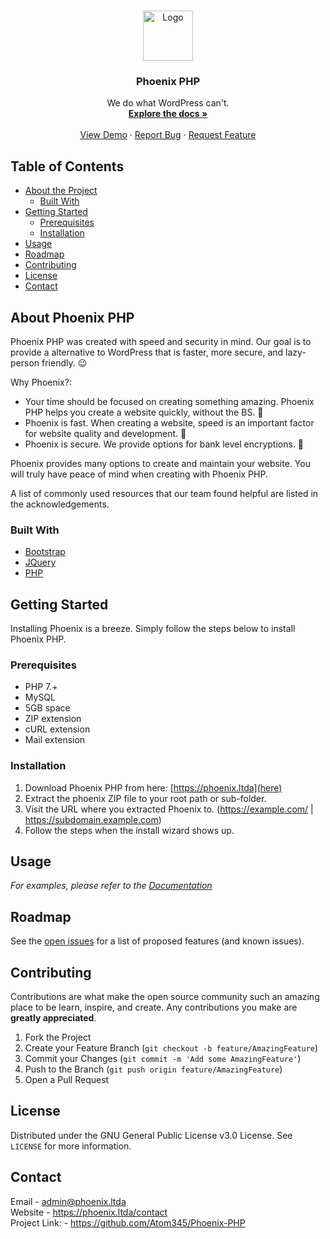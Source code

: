 <!-- PROJECT LOGO -->
<br />
<p align="center">
  <a href="https://phoenix.ltda">
    <img src="https://cdn.discordapp.com/attachments/696883408168681482/793637431127703602/phoenix_1.png" alt="Logo" width="80" height="80">
  </a>

  <h3 align="center">Phoenix PHP</h3>

  <p align="center">
    We do what WordPress can't.
    <br />
    <a href="https://phoenix.ltda/docsV2"><strong>Explore the docs »</strong></a>
    <br />
    <br />
    <a href="https://phoenix.ltda/demo">View Demo</a>
    ·
    <a href="https://github.com/AtomDev345/Phoenix-CMS/issues">Report Bug</a>
    ·
    <a href="https://github.com/AtomDev345/Phoenix-CMS/issues">Request Feature</a>
  </p>
</p>

<!-- TABLE OF CONTENTS -->
## Table of Contents

* [About the Project](#about-the-project)
  * [Built With](#built-with)
* [Getting Started](#getting-started)
  * [Prerequisites](#prerequisites)
  * [Installation](#installation)
* [Usage](#usage)
* [Roadmap](#roadmap)
* [Contributing](#contributing)
* [License](#license)
* [Contact](#contact)



<!-- ABOUT THE PROJECT -->
## About Phoenix PHP

Phoenix PHP was created with speed and security in mind. Our goal is to provide a alternative to WordPress that is faster, more secure, and lazy-person friendly. 😉

Why Phoenix?:
* Your time should be focused on creating something amazing. Phoenix PHP helps you create a website quickly, without the BS. 🎨
* Phoenix is fast. When creating a website, speed is an important factor for website quality and development. 🚆
* Phoenix is secure. We provide options for bank level encryptions. 🔐

Phoenix provides many options to create and maintain your website. You will truly have peace of mind when creating with Phoenix PHP.

A list of commonly used resources that our team found helpful are listed in the acknowledgements.

### Built With
* [Bootstrap](https://getbootstrap.com)
* [JQuery](https://jquery.com)
* [PHP](https://www.php.net/)


<!-- GETTING STARTED -->
## Getting Started

Installing Phoenix is a breeze. Simply follow the steps below to install Phoenix PHP.

### Prerequisites
* PHP 7.+
* MySQL 
* 5GB space
* ZIP extension
* cURL extension
* Mail extension

### Installation

1. Download Phoenix PHP from here: [https://phoenix.ltda](here)
2. Extract the phoenix ZIP file to your root path or sub-folder.
3. Visit the URL where you extracted Phoenix to. (https://example.com/ | https://subdomain.example.com)
4. Follow the steps when the install wizard shows up.

<!-- USAGE EXAMPLES -->
## Usage

_For examples, please refer to the [Documentation](https://phoenix.ltda/docsV2)_

<!-- ROADMAP -->
## Roadmap

See the [open issues](https://github.com/othneildrew/Best-README-Template/issues) for a list of proposed features (and known issues).

<!-- CONTRIBUTING -->
## Contributing

Contributions are what make the open source community such an amazing place to be learn, inspire, and create. Any contributions you make are **greatly appreciated**.

1. Fork the Project
2. Create your Feature Branch (`git checkout -b feature/AmazingFeature`)
3. Commit your Changes (`git commit -m 'Add some AmazingFeature'`)
4. Push to the Branch (`git push origin feature/AmazingFeature`)
5. Open a Pull Request

<!-- LICENSE -->
## License

Distributed under the GNU General Public License v3.0 License. See `LICENSE` for more information.

<!-- CONTACT -->
## Contact

Email - admin@phoenix.ltda
<br>
Website - https://phoenix.ltda/contact
<br>
Project Link: - https://github.com/Atom345/Phoenix-PHP
